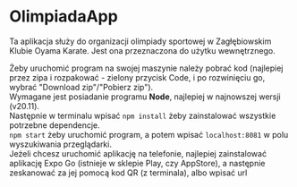 # OlimpiadaApp

Ta aplikacja służy do organizacji olimpiady sportowej w Zagłębiowskim Klubie Oyama Karate.
Jest ona przeznaczona do użytku wewnętrznego.

Żeby uruchomić program na swojej maszynie należy pobrać kod (najlepiej przez zipa i rozpakować - zielony przycisk Code, i po rozwinięciu go, wybrać "Download zip"/"Pobierz zip").  
Wymagane jest posiadanie programu **Node**, najlepiej w najnowszej wersji (v20.11).  
Następnie w terminalu wpisać `npm install` żeby zainstalować wszystkie potrzebne dependencje.  
`npm start` żeby uruchomić program, a potem wpisać `localhost:8081` w polu wyszukiwania przeglądarki.  
Jeżeli chcesz uruchomić aplikację na telefonie, najlepiej zainstalować aplikację Expo Go (istnieje w sklepie Play, czy AppStore), a następnie zeskanować za jej pomocą kod QR (z terminala), albo wpisać url
